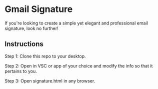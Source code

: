 # Gmail Signature

If you're looking to create a simple yet elegant and professional email signature, look no further! 

## Instructions

Step 1: Clone this repo to your desktop.

Step 2: Open in VSC or app of your choice and modify the info so that it pertains to you.

Step 3: Open signature.html in any browser.


